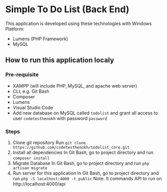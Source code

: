 # Simple To Do List (Back End)
This application is developed using these technologies with Windows Platform:
- Lumens (PHP Framework)
- MySQL

## How to run this application localy
### Pre-requisite
- XAMPP (will include PHP, MySQL, and apache web server)
- CLI, e.g. Git Bash
- Composer
- Lumens
- Visual Studio Code
- Add new database on MySQL called `todolist` and grant all access to user `codetesthenokh` with password `password`

### Steps
1. Clone git repository
Run `git clone https://github.com/codetesthenokh/todolist_core.git`
2. Install all dependencies
In Git Bash, go to project directory and run `composer install`
3. Migrate Database
In Git Bash, go to project directory and run `php artisan migrate`
4. Run server for this application
In Git Bash, go to project directory and run `php -S localhost:4000 -t public`
Note: It commands API to run on http://localhost:4000/api
